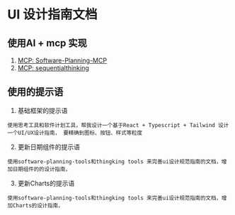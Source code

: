 # UI 设计指南文档

## 使用AI + mcp 实现
1. [MCP: Software-Planning-MCP](https://github.com/NightTrek/Software-planning-mcp)
2. [MCP: sequentialthinking](https://github.com/modelcontextprotocol/servers/tree/main/src/sequentialthinking)


## 使用的提示语
1. 基础框架的提示语
```
使用思考工具和软件计划工具，帮我设计一个基于React + Typescript + Tailwind 设计一个UI/UX设计指南， 要精确到图标、按钮、样式等粒度
```
2. 更新日期组件的提示语
```
使用software-planning-tools和thingking tools 来完善ui设计规范指南的文档，增加日期组件的的设计指南，
```
3. 更新Charts的提示语
```
使用software-planning-tools和thingking tools 来完善ui设计规范指南的文档，增加Charts的设计指南，

```
